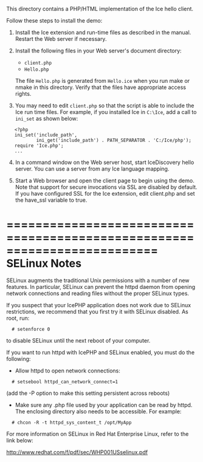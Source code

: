 This directory contains a PHP/HTML implementation of the Ice hello
client.

Follow these steps to install the demo:

1) Install the Ice extension and run-time files as described in the
   manual. Restart the Web server if necessary.

2) Install the following files in your Web server's document
   directory:

   * `client.php`
   * `Hello.php`

   The file `Hello.php` is generated from `Hello.ice` when you run make or
   nmake in this directory. Verify that the files have appropriate
   access rights.

3) You may need to edit `client.php` so that the script is able to
   include the Ice run time files. For example, if you installed Ice
   in `C:\Ice`, add a call to `ini_set` as shown below:
```
   <?php
   ini_set('include_path',
           ini_get('include_path') . PATH_SEPARATOR . 'C:/Ice/php');
   require 'Ice.php';
   ...
```

4) In a command window on the Web server host, start IceDiscovery hello
   server. You can use a server from any Ice language mapping.

5) Start a Web browser and open the client page to begin using the
   demo. Note that support for secure invocations via SSL are disabled
   by default. If you have configured SSL for the Ice extension, edit
   client.php and set the have_ssl variable to true.


=========================================================================
SELinux Notes
=========================================================================

SELinux augments the traditional Unix permissions with a number of
new features. In particular, SELinux can prevent the httpd daemon from
opening network connections and reading files without the proper
SELinux types.

If you suspect that your IcePHP application does not work due to
SELinux restrictions, we recommend that you first try it with SELinux
disabled. As root, run:
```
  # setenforce 0
```
to disable SELinux until the next reboot of your computer.

If you want to run httpd with IcePHP and SELinux enabled, you must do
the following:

- Allow httpd to open network connections:
```
  # setsebool httpd_can_network_connect=1 
```
  (add the -P option to make this setting persistent across reboots)

- Make sure any .php file used by your application can be read by 
  httpd. The enclosing directory also needs to be accessible. For
  example:
```
  # chcon -R -t httpd_sys_content_t /opt/MyApp
```
For more information on SELinux in Red Hat Enterprise Linux, refer
to the link below:

  http://www.redhat.com/f/pdf/sec/WHP001USselinux.pdf
